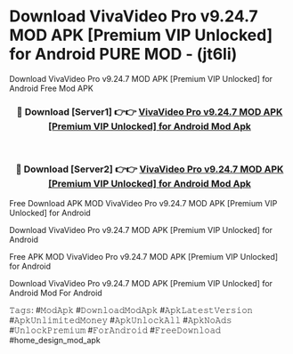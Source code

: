 # Download VivaVideo Pro v9.24.7 MOD APK [Premium VIP Unlocked] for Android PURE MOD - (jt6li)
Download VivaVideo Pro v9.24.7 MOD APK [Premium VIP Unlocked] for Android Free Mod APK

<div align="center">
<h3>🔴 Download [Server1] 👉👉 <a href="https://apk-comot.site?title=VivaVideo_Pro_v9.24.7_MOD_APK_[Premium_VIP_Unlocked]_for_Android">VivaVideo Pro v9.24.7 MOD APK [Premium VIP Unlocked] for Android Mod Apk</a></h3><br>

<h3>🔴 Download [Server2] 👉👉 <a href="https://apk-comot.site?title=VivaVideo_Pro_v9.24.7_MOD_APK_[Premium_VIP_Unlocked]_for_Android">VivaVideo Pro v9.24.7 MOD APK [Premium VIP Unlocked] for Android Mod Apk</a></h3>
</div>


Free Download APK MOD VivaVideo Pro v9.24.7 MOD APK [Premium VIP Unlocked] for Android

Download VivaVideo Pro v9.24.7 MOD APK [Premium VIP Unlocked] for Android 

Free APK MOD VivaVideo Pro v9.24.7 MOD APK [Premium VIP Unlocked] for Android 

Download VivaVideo Pro v9.24.7 MOD APK [Premium VIP Unlocked] for Android Mod For Android

𝚃𝚊𝚐𝚜: #𝙼𝚘𝚍𝙰𝚙𝚔 #𝙳𝚘𝚠𝚗𝚕𝚘𝚊𝚍𝙼𝚘𝚍𝙰𝚙𝚔 #𝙰𝚙𝚔𝙻𝚊𝚝𝚎𝚜𝚝𝚅𝚎𝚛𝚜𝚒𝚘𝚗 #𝙰𝚙𝚔𝚄𝚗𝚕𝚒𝚖𝚒𝚝𝚎𝚍𝙼𝚘𝚗𝚎𝚢 #𝙰𝚙𝚔𝚄𝚗𝚕𝚘𝚌𝚔𝙰𝚕𝚕 #𝙰𝚙𝚔𝙽𝚘𝙰𝚍𝚜 #𝚄𝚗𝚕𝚘𝚌𝚔𝙿𝚛𝚎𝚖𝚒𝚞𝚖 #𝙵𝚘𝚛𝙰𝚗𝚍𝚛𝚘𝚒𝚍 #𝙵𝚛𝚎𝚎𝙳𝚘𝚠𝚗𝚕𝚘𝚊𝚍 #home_design_mod_apk